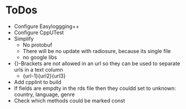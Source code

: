 ToDos
======

* Configure Easyloggging++
* Configure CppUTest
* Simplify
  * No protobuf
  * There will be no update with radiosure, because its single file
  * no google libs
* {}-Brackets are not allowed in an url so they can be used to separate urls in a text column
  * {url-1}{url2}{url3}
* Add cpplint to build
* If fields are empdty in the rds file then they couldd set to unknown: country, language, genre
* Check which methods could be marked const
